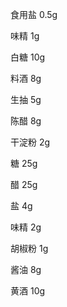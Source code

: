食用盐 0.5g

味精 1g

白糖 10g

料酒 8g

生抽 5g

陈醋 8g

干淀粉 2g



糖 25g

醋 25g

盐 4g

味精 2g

胡椒粉 1g

酱油 8g

黄酒 10g
